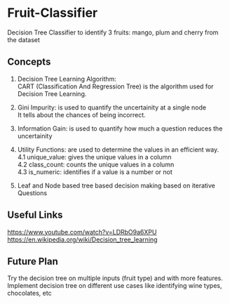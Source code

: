 # Fruit-Classifier
Decision Tree Classifier to identify 3 fruits: mango, plum and cherry from the dataset

## Concepts
1. Decision Tree Learning Algorithm:<br>
CART (Classification And Regression Tree) is the algorithm used for Decision Tree Learning.

2. Gini Impurity: is used to quantify the uncertainity at a single node<br>
It tells about the chances of being incorrect.

3. Information Gain: is used to quantify how much a question reduces the uncertainity

4. Utility Functions: are used to determine the values in an efficient way.<br>
  4.1 unique_value: gives the unique values in a column<br>
  4.2 class_count: counts the unique values in a column<br>
  4.3 is_numeric: identifies if a value is a number or not<br>

5. Leaf and Node based tree based decision making based on iterative Questions

## Useful Links
https://www.youtube.com/watch?v=LDRbO9a6XPU <br>
https://en.wikipedia.org/wiki/Decision_tree_learning

##  Future Plan
Try the decision tree on multiple inputs (fruit type) and with more features.
Implement decision tree on different use cases like identifying wine types, chocolates, etc 
